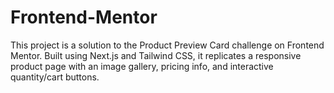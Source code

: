 # Frontend-Mentor
This project is a solution to the Product Preview Card challenge on Frontend Mentor. Built using Next.js and Tailwind CSS, it replicates a responsive product page with an image gallery, pricing info, and interactive quantity/cart buttons.
